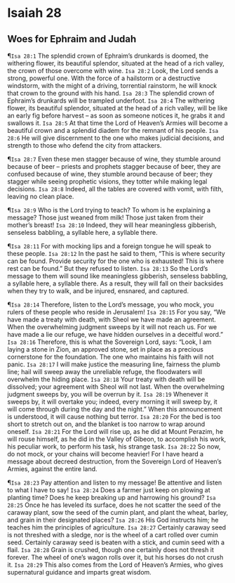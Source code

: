 # Isaiah 28

## Woes for Ephraim and Judah
¶`Isa 28:1` The splendid crown of Ephraim’s drunkards is doomed, the withering flower, its beautiful splendor, situated at the head of a rich valley, the crown of those overcome with wine.
`Isa 28:2` Look, the Lord sends a strong, powerful one. With the force of a hailstorm or a destructive windstorm, with the might of a driving, torrential rainstorm, he will knock that crown to the ground with his hand.
`Isa 28:3` The splendid crown of Ephraim’s drunkards will be trampled underfoot.
`Isa 28:4` The withering flower, its beautiful splendor, situated at the head of a rich valley, will be like an early fig before harvest – as soon as someone notices it, he grabs it and swallows it.
`Isa 28:5` At that time the Lord of Heaven’s Armies will become a beautiful crown and a splendid diadem for the remnant of his people.
`Isa 28:6` He will give discernment to the one who makes judicial decisions, and strength to those who defend the city from attackers.

¶`Isa 28:7` Even these men stagger because of wine, they stumble around because of beer – priests and prophets stagger because of beer, they are confused because of wine, they stumble around because of beer; they stagger while seeing prophetic visions, they totter while making legal decisions.
`Isa 28:8` Indeed, all the tables are covered with vomit, with filth, leaving no clean place.

¶`Isa 28:9` Who is the Lord trying to teach? To whom is he explaining a message? Those just weaned from milk! Those just taken from their mother’s breast!
`Isa 28:10` Indeed, they will hear meaningless gibberish, senseless babbling, a syllable here, a syllable there.

¶`Isa 28:11` For with mocking lips and a foreign tongue he will speak to these people.
`Isa 28:12` In the past he said to them, “This is where security can be found. Provide security for the one who is exhausted! This is where rest can be found.” But they refused to listen.
`Isa 28:13` So the Lord’s message to them will sound like meaningless gibberish, senseless babbling, a syllable here, a syllable there. As a result, they will fall on their backsides when they try to walk, and be injured, ensnared, and captured.

¶`Isa 28:14` Therefore, listen to the Lord’s message, you who mock, you rulers of these people who reside in Jerusalem!
`Isa 28:15` For you say, “We have made a treaty with death, with Sheol we have made an agreement. When the overwhelming judgment sweeps by it will not reach us. For we have made a lie our refuge, we have hidden ourselves in a deceitful word.”
`Isa 28:16` Therefore, this is what the Sovereign Lord, says: “Look, I am laying a stone in Zion, an approved stone, set in place as a precious cornerstone for the foundation. The one who maintains his faith will not panic.
`Isa 28:17` I will make justice the measuring line, fairness the plumb line; hail will sweep away the unreliable refuge, the floodwaters will overwhelm the hiding place.
`Isa 28:18` Your treaty with death will be dissolved; your agreement with Sheol will not last. When the overwhelming judgment sweeps by, you will be overrun by it.
`Isa 28:19` Whenever it sweeps by, it will overtake you; indeed, every morning it will sweep by, it will come through during the day and the night.” When this announcement is understood, it will cause nothing but terror.
`Isa 28:20` For the bed is too short to stretch out on, and the blanket is too narrow to wrap around oneself.
`Isa 28:21` For the Lord will rise up, as he did at Mount Perazim, he will rouse himself, as he did in the Valley of Gibeon, to accomplish his work, his peculiar work, to perform his task, his strange task.
`Isa 28:22` So now, do not mock, or your chains will become heavier! For I have heard a message about decreed destruction, from the Sovereign Lord of Heaven’s Armies, against the entire land.

¶`Isa 28:23` Pay attention and listen to my message! Be attentive and listen to what I have to say!
`Isa 28:24` Does a farmer just keep on plowing at planting time? Does he keep breaking up and harrowing his ground?
`Isa 28:25` Once he has leveled its surface, does he not scatter the seed of the caraway plant, sow the seed of the cumin plant, and plant the wheat, barley, and grain in their designated places?
`Isa 28:26` His God instructs him; he teaches him the principles of agriculture.
`Isa 28:27` Certainly caraway seed is not threshed with a sledge, nor is the wheel of a cart rolled over cumin seed. Certainly caraway seed is beaten with a stick, and cumin seed with a flail.
`Isa 28:28` Grain is crushed, though one certainly does not thresh it forever. The wheel of one’s wagon rolls over it, but his horses do not crush it.
`Isa 28:29` This also comes from the Lord of Heaven’s Armies, who gives supernatural guidance and imparts great wisdom.
